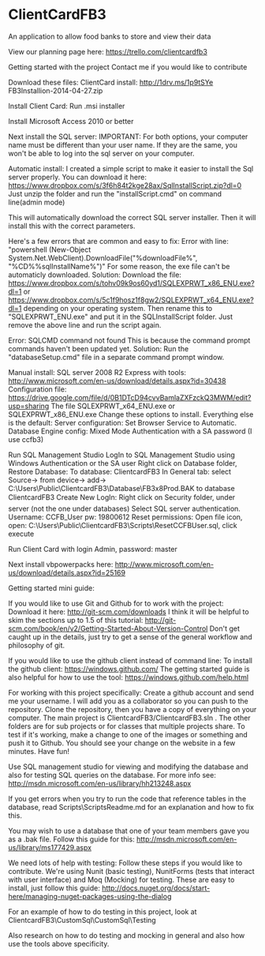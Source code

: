 ﻿ClientCardFB3
==========

An application to allow food banks to store and view their data

View our planning page here: https://trello.com/clientcardfb3

Getting started with the project
Contact me if you would like to contribute

Download these files:
ClientCard install: http://1drv.ms/1p9tSYe FB3Installion-2014-04-27.zip

Install Client Card:
	Run .msi installer
	
Install Microsoft Access 2010 or better

Next install the SQL server:
IMPORTANT: For both options, your computer name must be different than your user name. If they are the same, you won't be able to log into the sql server on your computer.

Automatic install:
I created a simple script to make it easier to install the Sql server properly. 
You can download it here: https://www.dropbox.com/s/3f6h84t2kge28ax/SqlInstallScript.zip?dl=0 Just unzip the folder and run the "installScript.cmd" on command line(admin mode)

This will automatically download the correct SQL server installer. Then it will install this with the correct parameters.

Here's a few errors that are common and easy to fix:
Error with line: "powershell (New-Object System.Net.WebClient).DownloadFile(\"%downloadFile%\", \"%CD%\%sqlInstallName%\")"
For some reason, the exe file can't be automaticly downloaded. 
Solution: Download the file: https://www.dropbox.com/s/tohv09k9os60yd1/SQLEXPRWT_x86_ENU.exe?dl=1 or https://www.dropbox.com/s/5c1f9hosz1f8gw2/SQLEXPRWT_x64_ENU.exe?dl=1 depending on your operating system. Then rename this to "SQLEXPRWT_ENU.exe" and put it in the SQLInstallScript folder. Just remove the above line and run the script again.

Error: SQLCMD command not found
This is because the command prompt commands haven't been updated yet.
Solution: Run the "databaseSetup.cmd" file in a separate command prompt window.

Manual install:
SQL server 2008 R2 Express with tools: http://www.microsoft.com/en-us/download/details.aspx?id=30438
Configuration file: https://drive.google.com/file/d/0B1DTcD94cvvBamlaZXFzckQ3MWM/edit?usp=sharing
The file SQLEXPRWT_x64_ENU.exe or SQLEXPRWT_x86_ENU.exe
		Change these options to install. Everything else is the default:
			Server configuration: Set Browser Service to Automatic.
			Database Engine config: Mixed Mode Authentication with a SA password (I use ccfb3)

Run SQL Management Studio
LogIn to SQL Management Studio using Windows Authentication or the SA user
	Right click on Database folder, Restore Database:
		To database: ClientcardFB3
		In General tab: select Source-> from device-> add->		C:\Users\Public\ClientcardFB3\Database\FB3x8Prod.BAK to database ClientcardFB3
	Create New LogIn: Right click on Security folder, under server (not the one under databases) Select SQL server authentication. Username: CCFB_User pw: 19800612
	Reset permissions:  Open file icon, open: C:\Users\Public\ClientcardFB3\Scripts\ResetCCFBUser.sql, click execute

Run Client Card with login Admin, password: master

Next install vbpowerpacks here: http://www.microsoft.com/en-us/download/details.aspx?id=25169

Getting started mini guide:

If you would like to use Git and Github for to work with the project:
Download it here: http://git-scm.com/downloads
I think it will be helpful to skim the sections up to 1.5 of this tutorial: http://git-scm.com/book/en/v2/Getting-Started-About-Version-Control Don't get caught up in the details, just try to get a sense of the general workflow and philosophy of git.

If you would like to use the github client instead of command line:
To install the github client: https://windows.github.com/
The getting started guide is also helpful for how to use the tool: https://windows.github.com/help.html​

For working with this project specifically:
Create a github account and send me your username. I will add you as a collaborator so you can push to the repository.
Clone the repository, then you have a copy of everything on your computer.
The main project is ClientcardFB3/ClientcardFB3.sln . The other folders are for sub projects or for classes that multiple projects share.
To test if it's working, make a change to one of the images or something and push it to Github. You should see your change on the website in a few minutes.
Have fun!

Use SQL management studio for viewing and modifying the database and also for testing SQL queries on the database. For more info see: http://msdn.microsoft.com/en-us/library/hh213248.aspx

If you get errors when you try to run the code that reference tables in the database, read Scripts\ScriptsReadme.md for an explanation and how to fix this.

You may wish to use a database that one of your team members gave you as a .bak file. Follow this guide for this: http://msdn.microsoft.com/en-us/library/ms177429.aspx

We need lots of help with testing:
Follow these steps if you would like to contribute.
We're using Nunit (basic testing), NunitForms (tests that interact with user interface) and Moq (Mocking) for testing.
These are easy to install, just follow this guide: http://docs.nuget.org/docs/start-here/managing-nuget-packages-using-the-dialog

For an example of how to do testing in this project, look at
ClientcardFB3\CustomSql\CustomSql\Testing

Also research on how to do testing and mocking in general and also how use the tools above specificity.

